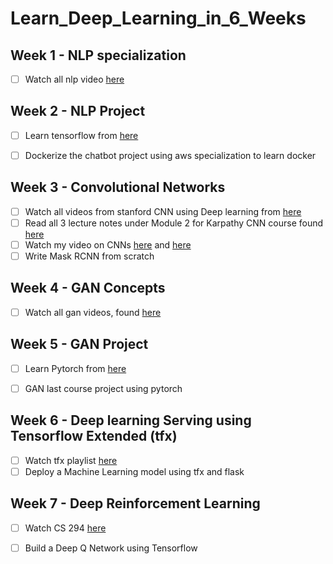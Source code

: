 # Learn_Deep_Learning_in_6_Weeks

## Week 1 - NLP specialization

- [ ] Watch all nlp video [here](https://www.coursera.org/specializations/natural-language-processing) 

## Week 2 - NLP Project
 
- [ ] Learn tensorflow from [here](https://www.youtube.com/watch?v=2FmcHiLCwTU&list=PL2-dafEMk2A7EEME489DsI468AB0wQsMV)
- [ ] Dockerize the chatbot project using aws specialization to learn docker


## Week 3 - Convolutional Networks

- [ ] Watch all videos from stanford CNN using Deep learning from [here](https://www.youtube.com/watch?v=vT1JzLTH4G4&list=PL3FW7Lu3i5JvHM8ljYj-zLfQRF3EO8sYv)
- [ ] Read all 3 lecture notes under Module 2 for Karpathy CNN course found [here](http://cs231n.github.io/)
- [ ] Watch my video on CNNs [here](https://www.youtube.com/watch?v=FTr3n7uBIuE&t=1782s) and [here](https://www.youtube.com/watch?v=cAICT4Al5Ow&t=4s)
- [ ] Write Mask RCNN from scratch

## Week 4 - GAN Concepts

- [ ] Watch all gan videos, found [here](https://www.coursera.org/specializations/generative-adversarial-networks-gans?page=1#courses)

## Week 5 - GAN Project

- [ ] Learn Pytorch from [here](https://www.youtube.com/watch?v=vOppzHpvTiQ&list=PL2-dafEMk2A7YdKv4XfKpfbTH5z6rEEj3)
- [ ] GAN last course project using pytorch


## Week 6 - Deep learning Serving using Tensorflow Extended (tfx)
- [ ] Watch tfx playlist [here](https://www.youtube.com/watch?v=Mxk4qmO_1B4&list=PLQY2H8rRoyvxR15n04JiW0ezF5HQRs_8F) 
- [ ] Deploy a Machine Learning model using tfx and flask

## Week 7 - Deep Reinforcement Learning
- [ ] Watch CS 294 [here](http://rail.eecs.berkeley.edu/deeprlcourse/) 
- [ ] Build a Deep Q Network using Tensorflow

